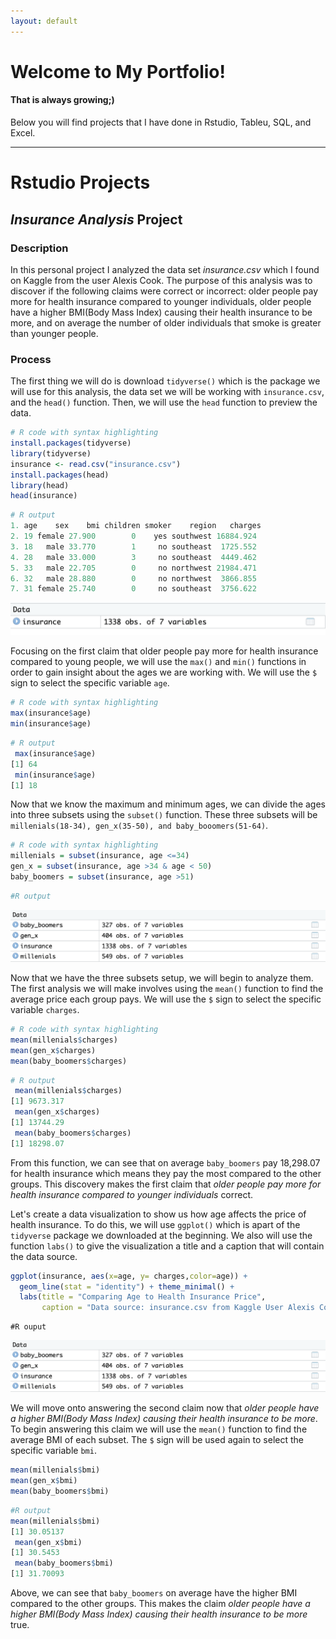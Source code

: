 ```yaml
---
layout: default
---
```


# Welcome to My Portfolio!
#### That is always growing;)

Below you will find projects that I have done in Rstudio, Tableu, SQL, and Excel.

---
# Rstudio Projects

## _Insurance Analysis_ Project
### Description

In this personal project I analyzed the data set _insurance.csv_ which I found on Kaggle from the user Alexis Cook. The purpose of this analysis was to discover if the following claims were correct or incorrect: older people pay more for health insurance compared to younger individuals, older people have a higher BMI(Body Mass Index) causing their health insurance to be more, and on average the number of older individuals that smoke is greater than younger people.

### Process

The first thing we will do is download ```tidyverse()``` which is the package we will use for this analysis, the data set we will be working with ```insurance.csv```, and the ```head()``` function. Then, we will use the ``head`` function to preview the data.

```r
# R code with syntax highlighting
install.packages(tidyverse)
library(tidyverse)
insurance <- read.csv("insurance.csv")
install.packages(head)
library(head)
head(insurance)
```
```r
# R output
1. age    sex    bmi children smoker    region   charges
2. 19 female 27.900        0    yes southwest 16884.924
3. 18   male 33.770        1     no southeast  1725.552
4. 28   male 33.000        3     no southeast  4449.462
5. 33   male 22.705        0     no northwest 21984.471
6. 32   male 28.880        0     no northwest  3866.855
7. 31 female 25.740        0     no southeast  3756.622
```

![R Output](https://raw.githubusercontent.com/Marshall-Kesti/marshallkesti.github.io/9b475f2349fd175a6b29f14ddf5f41a0dbaa754e/assets/Outpu1.png)

Focusing on the first claim that older people pay more for health insurance compared to young people, we will use the ```max()``` and ```min()``` functions in order to gain insight about the ages we are working with. We will use the ```$``` sign to select the specific variable ```age```.

```r
# R code with syntax highlighting
max(insurance$age)
min(insurance$age)
```
```r
# R output
 max(insurance$age)
[1] 64
 min(insurance$age)
[1] 18
```
Now that we know the maximum and minimum ages, we can divide the ages into three subsets using the ```subset()``` function. These three subsets will be ```millenials(18-34), gen_x(35-50), and baby_booomers(51-64)```. 

```r
# R code with syntax highlighting
millenials = subset(insurance, age <=34)
gen_x = subset(insurance, age >34 & age < 50)
baby_boomers = subset(insurance, age >51)
```
```r
#R output
```
![R Output](https://raw.githubusercontent.com/Marshall-Kesti/marshallkesti.github.io/main/assets/subsets.png)


Now that we have the three subsets setup, we will begin to analyze them. The first analysis we will make involves using the ```mean()``` function to find the average price each group pays. We will use the ```$``` sign to select the specific variable ```charges```.

```r
# R code with syntax highlighting 
mean(millenials$charges)
mean(gen_x$charges)
mean(baby_boomers$charges)
```

```r
# R output
 mean(millenials$charges)
[1] 9673.317
 mean(gen_x$charges)
[1] 13744.29
 mean(baby_boomers$charges)
[1] 18298.07
```

From this function, we can see that on average ```baby_boomers``` pay 18,298.07 for health insurance which means they pay the most compared to the other groups. This discovery makes the first claim that _older people pay more for health insurance compared to younger individuals_ correct.

Let's create a data visualization to show us how age affects the price of health insurance. To do this, we will use ```ggplot()``` which is apart of the ```tidyverse``` package we downloaded at the beginning. We also will use the function ```labs()``` to give the visualization a title and a caption that will contain the data source.

```r
ggplot(insurance, aes(x=age, y= charges,color=age)) +
  geom_line(stat = "identity") + theme_minimal() +
  labs(title = "Comparing Age to Health Insurance Price",
       caption = "Data source: insurance.csv from Kaggle User Alexis Cook")
```

```
#R ouput
```
![R Output](https://raw.githubusercontent.com/Marshall-Kesti/marshallkesti.github.io/main/assets/subsets.png)

We will move onto answering the second claim now that _older people have a higher BMI(Body Mass Index) causing their health insurance to be more_. To begin answering this claim we will use the ```mean()``` function to find the average BMI of each subset. The ```$``` sign will be used again to select the specific variable ```bmi```.

```r
mean(millenials$bmi)
mean(gen_x$bmi)
mean(baby_boomers$bmi)
```

```r
#R output
mean(millenials$bmi)
[1] 30.05137
 mean(gen_x$bmi)
[1] 30.5453
 mean(baby_boomers$bmi)
[1] 31.70093
```
Above, we can see that ```baby_boomers``` on average have the higher BMI compared to the other groups. This makes the claim _older people have a higher BMI(Body Mass Index) causing their health insurance to be more_ true.
